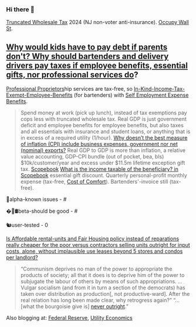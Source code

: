 ### Hi there 👋

[Truncated Wholesale Tax](https://truncatedwholesaletax.quora.com) 2024 (NJ non-voter anti-insurance). [Occupy Wall St](https://occupywallst.quora.com).

## [Why would kids have to pay debt if parents don't? Why should bartenders and delivery drivers pay taxes if employee benefits, essential gifts, nor professional services do](https://www.quora.com/unanswered/Why-would-kids-have-to-pay-debt-if-parents-dont-Why-should-bartenders-and-delivery-drivers-pay-taxes-if-employee-benefits-essential-gifts-nor-professional-services-do)?

[Professional Proprietors](https://nonpro.quora.com/)hip services are tax-free, so [In-Kind-Income-Tax-Exempt-Employee-Benefits](https://inkindincometaxexemptbenefits.quora.com/) (for bartenders) with [Self Employment Expense Benefits](https://selfemploymentbenefits.quora.com/).
>Spend money at work (pick up lunch), instead of tax exemptions pay cops less with truncated wholesale tax. Real GDP is just government deficit and employee benefits for employee benefits, but also taxes and all essentials with insurance and student loans, or anything that is in excess of a required utility (1/hour). [Why doesn’t the best measure of inflation (CPI) include business expenses, government nor net (nominal) exports?](https://www.quora.com/Why-doesn-t-the-best-measure-of-inflation-CPI-include-business-expenses-government-nor-net-nominal-exports)
>Real GDP to GDP is more than inflation, a relative value accounting, GDP-CPI bundle (out of pocket, bea, bls)
$10k/customer/year and excess under $11.5m lifetime exception gift tax. [Scopebook](https://scopebook.quora.com/)
[What is the income taxable of the beneficiary? in Scopebook](https://scopebook.quora.com/What-is-the-income-taxable-of-the-beneficiary-1)
essential gift discount. Quarterly personal-profit monthly expense (tax-free, [Cost of Comfort](https://comfortcost.quora.com/)). Bartenders'-invoice still (tax-free).

🚨alpha-known issues - #

�💊🛢beta-should be good - #

🐿user-tested - 0

[Is Affordable rental-units and Fair Housing policy instead of reparations really cheaper for the poor versus contractors selling units outright for input costs, alone, without implausible use leases beyond 5 stores and condos per landlord?](https://www.quora.com/unanswered/Is-Affordable-rental-units-and-Fair-Housing-policy-instead-of-reparations-really-cheaper-for-the-poor-versus-contractors-selling-units-outright-for-input-costs-alone-without-implausible-use-leases-beyond-5-stores)

>“Communism deprives no man of the power to appropriate the products of society; all that it does is to deprive him of the power to subjugate the labour of others by means of such appropriations. …Vulgar socialism (and from it in turn a section of the democrats) has taken over distribution as production[, not productive-ward]. After the real relation has long been made clear, why retrogress again?” “…[what the bourgoisie give is] [never outright](https://marx.quora.com/).”

Also blogging at: [Federal Reserve](https://federalreserve.quora.com), [Utility Economics](https://utilityeconomics.quora.com)
